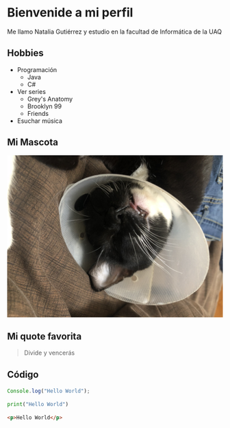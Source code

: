 # Bienvenide a mi perfil

Me llamo Natalia Gutiérrez y estudio en la facultad de Informática de la UAQ

## Hobbies

- Programación
    - Java
    - C#
- Ver series
    - Grey's Anatomy
    - Brooklyn 99
    - Friends
- Esuchar música

## Mi Mascota

![Foto de mi mascota](galleta.JPG)

## Mi quote favorita

> Divide y vencerás

## Código

```javascript
Console.log("Hello World");
```

```python
print("Hello World")
```

```html
<p>Hello World</p>
```